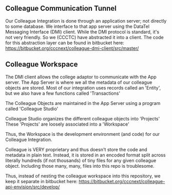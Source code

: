 
## Colleague Communication Tunnel

Our Colleague Integration is done through an application server; not directly to some database.
We interface to that app server using the DataTel Messaging Interface (DMI) client. 
While the DMI protocol is standard, it's not very friendly. So we (CCCTC) have abstracted it into a client.
The code for this abstraction layer can be found in bitbucket here: https://bitbucket.org/cccnext/colleague-dmi-client/src/master/

## Colleague Workspace

The DMI client allows the college adaptor to communicate with the App server.
The App Server is where we all the metadata of our colleague objects are stored. 
Most of our integration uses records called an 'Entity', but we also have a few functions called 'Transactions'

The Colleague Objects are maintained in the App Server using a program called 'Colleague Studio'

Colleague Studio organizes the different colleague objects into 'Projects'
These 'Projects' are loosely associated into a 'Workspace'

Thus, the Workspace is the development environment (and code) for our Colleague Integration.

Colleague is VERY proprietary and thus doesn't store the code and metadata in plain text.
Instead, it is stored in an encoded format split across literally hundreds (if not thousands) of
tiny files for any given colleague object. Including those many, many, files into this repo is troublesome.

Thus, instead of nesting the colleague workspace into this repository, we keep it separate in 
bitbucket here: https://bitbucket.org/cccnext/colleague-api-envision/src/develop/
